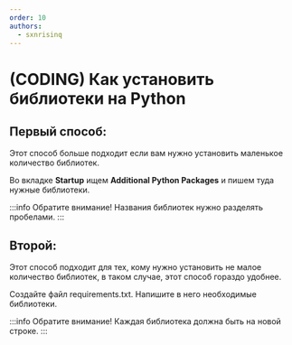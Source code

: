 ```yaml
---
order: 10
authors:
  - sxnrisinq
---
```

# (CODING) Как установить библиотеки на Python

## Первый способ:

Этот способ больше подходит если вам нужно установить маленькое количество библиотек.

Во вкладке **Startup** ищем **Additional Python Packages** и пишем туда нужные библиотеки.

:::info Обратите внимание!
Названия библиотек нужно разделять пробелами.
:::

## Второй:

Этот способ подходит для тех, кому нужно установить не малое количество библиотек, в таком случае, этот способ гораздо удобнее.

Создайте файл requirements.txt. Напишите в него необходимые библиотеки. 

:::info Обратите внимание!
Каждая библиотека должна быть на новой строке.
:::